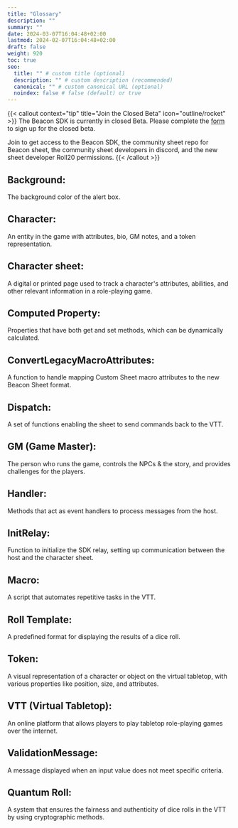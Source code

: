 ```yaml
---
title: "Glossary"
description: ""
summary: ""
date: 2024-03-07T16:04:48+02:00
lastmod: 2024-02-07T16:04:48+02:00
draft: false
weight: 920
toc: true
seo:
  title: "" # custom title (optional)
  description: "" # custom description (recommended)
  canonical: "" # custom canonical URL (optional)
  noindex: false # false (default) or true
---
```


{{< callout context="tip" title="Join the Closed Beta" icon="outline/rocket" >}}
The Beacon SDK is currently in closed Beta. Please complete the [form](https://forms.gle/XXnj1SbfmYnUq8Hu9) to sign up for the closed beta.

Join to get access to the Beacon SDK, the community sheet repo for Beacon sheet, the community sheet developers in discord, and the new sheet developer Roll20 permissions.
{{< /callout >}}

## Background: 
The background color of the alert box.

## Character: 
An entity in the game with attributes, bio, GM notes, and a token representation.

## Character sheet: 
A digital or printed page used to track a character's attributes, abilities, and other relevant information in a role-playing game.

## Computed Property: 
Properties that have both get and set methods, which can be dynamically calculated.

## ConvertLegacyMacroAttributes: 
A function to handle mapping Custom Sheet macro attributes to the new Beacon Sheet format.

## Dispatch: 
A set of functions enabling the sheet to send commands back to the VTT.

## GM (Game Master): 
The person who runs the game, controls the NPCs & the story, and provides challenges for the players.

## Handler: 
Methods that act as event handlers to process messages from the host.

## InitRelay: 
Function to initialize the SDK relay, setting up communication between the host and the character sheet.

## Macro: 
A script that automates repetitive tasks in the VTT.

## Roll Template: 
A predefined format for displaying the results of a dice roll.

## Token: 
A visual representation of a character or object on the virtual tabletop, with various properties like position, size, and attributes.

## VTT (Virtual Tabletop): 
An online platform that allows players to play tabletop role-playing games over the internet.

## ValidationMessage: 
A message displayed when an input value does not meet specific criteria.

## Quantum Roll: 
A system that ensures the fairness and authenticity of dice rolls in the VTT by using cryptographic methods.